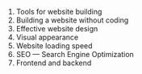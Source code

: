 1. Tools for website building
2. Building a website without coding
3. Effective website design
4. Visual appearance
5. Website loading speed
6. SEO — Search Engine Optimization
7. Frontend and backend
